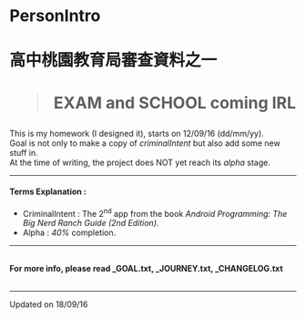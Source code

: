 # PersonIntro

<h1>高中桃園教育局審查資料之一</h1>

<h1><blockquote>EXAM and SCHOOL coming IRL</blockquote></h1>

This is my homework (I designed it), starts on 12/09/16 (dd/mm/yy). <br>
Goal is not only to make a copy of <i>criminalIntent</i> but also add some new stuff in. <br>
At the time of writing, the project does NOT yet reach its <em>alpha</em> stage. <br>

<hr>

<h4>Terms Explanation :</h4>

<ul>
	<li>CriminalIntent : The 2<sup>nd</sup> app from the book <em><cite>Android Programming: The Big Nerd Ranch Guide (2nd Edition).</cite></em></li>
	<li>Alpha : <em>40%</em> completion.</li>
</ul>

<hr>
<br>
<strong> For more info, please read _GOAL.txt, _JOURNEY.txt, _CHANGELOG.txt </strong>
<br>
<br>
<hr>
Updated on 18/09/16
